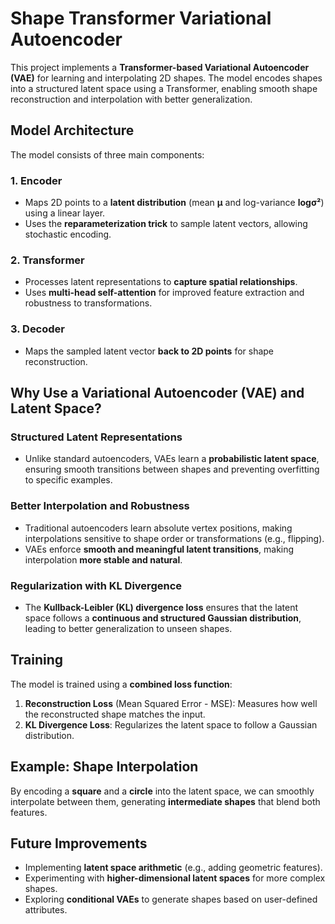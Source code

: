 # Shape Transformer Variational Autoencoder

This project implements a **Transformer-based Variational Autoencoder (VAE)** for learning and interpolating 2D shapes. The model encodes shapes into a structured latent space using a Transformer, enabling smooth shape reconstruction and interpolation with better generalization.

## Model Architecture
The model consists of three main components:

### 1. **Encoder**
- Maps 2D points to a **latent distribution** (mean **μ** and log-variance **logσ²**) using a linear layer.
- Uses the **reparameterization trick** to sample latent vectors, allowing stochastic encoding.

### 2. **Transformer**
- Processes latent representations to **capture spatial relationships**.
- Uses **multi-head self-attention** for improved feature extraction and robustness to transformations.

### 3. **Decoder**
- Maps the sampled latent vector **back to 2D points** for shape reconstruction.

## Why Use a Variational Autoencoder (VAE) and Latent Space?

### **Structured Latent Representations**
- Unlike standard autoencoders, VAEs learn a **probabilistic latent space**, ensuring smooth transitions between shapes and preventing overfitting to specific examples.

### **Better Interpolation and Robustness**
- Traditional autoencoders learn absolute vertex positions, making interpolations sensitive to shape order or transformations (e.g., flipping).
- VAEs enforce **smooth and meaningful latent transitions**, making interpolation **more stable and natural**.

### **Regularization with KL Divergence**
- The **Kullback-Leibler (KL) divergence loss** ensures that the latent space follows a **continuous and structured Gaussian distribution**, leading to better generalization to unseen shapes.

## Training
The model is trained using a **combined loss function**:
1. **Reconstruction Loss** (Mean Squared Error - MSE): Measures how well the reconstructed shape matches the input.
2. **KL Divergence Loss**: Regularizes the latent space to follow a Gaussian distribution.

## Example: Shape Interpolation
By encoding a **square** and a **circle** into the latent space, we can smoothly interpolate between them, generating **intermediate shapes** that blend both features.

## Future Improvements
- Implementing **latent space arithmetic** (e.g., adding geometric features).
- Experimenting with **higher-dimensional latent spaces** for more complex shapes.
- Exploring **conditional VAEs** to generate shapes based on user-defined attributes.
